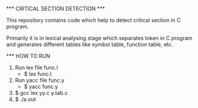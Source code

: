 
*** CRITICAL SECTION DETECTION ***

This repository contains code which help to detect critical section 
in C program. 


Primarily it is in lexical analysing stage which separates token 
in C program and generates different tables like symbol table, function
table, etc.

*** HOW TO RUN

1) Run lex file func.l
   - $ lex func.l
2) Run yacc file func.y
   - $ yacc func.y
3) $ gcc lex.yy.c y.tab.c
4) $ ./a.out